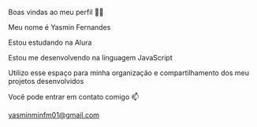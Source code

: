 Boas vindas ao meu perfil 💙💙

Meu nome é Yasmin Fernandes


Estou estudando na Alura

Estou me desenvolvendo na linguagem JavaScript

Utilizo esse espaço para minha organização e compartilhamento dos meu projetos desenvolvidos



Você pode entrar em contato comigo 📫

yasminminfm01@gmail.com

